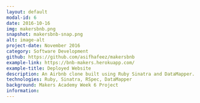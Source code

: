 ```yaml
---
layout: default
modal-id: 6
date: 2016-10-16
img: makersbnb.png
snapshot: makersbnb-snap.png
alt: image-alt
project-date: November 2016
category: Software Development
github: https://github.com/asifhafeez/makersbnb
example-link: https://bnb-makers.herokuapp.com/
example-title: Deployed Website
description: An Airbnb clone built using Ruby Sinatra and DataMapper.
technologies: Ruby, Sinatra, RSpec, DataMapper  
background: Makers Academy Week 6 Project 
information: 
---
```

